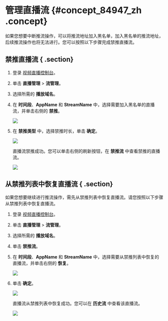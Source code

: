 # 管理直播流 {#concept_84947_zh .concept}

如果您想要中断推流操作，可以将推流地址加入黑名单，加入黑名单的推流地址，后续推流操作也将无法进行。您可以按照以下步骤完成禁推直播流。

## 禁推直播流 { .section}

1.  登录 [视频直播控制台](https://live.console.aliyun.com/#/live/domains)。

2.  单击 **直播管理** \> **流管理**。

3.  选择所需的 **播放域名**。

4.  在 **时间段**、**AppName** 和 **StreamName** 中，选择需要加入黑名单的直播流，并单击右侧的 **禁推**。

    ![](http://docs-aliyun.cn-hangzhou.oss.aliyun-inc.com/assets/pic/84947/cn_zh/1531725473726/%E8%BF%9B%E9%80%80%E7%9B%B4%E6%92%AD%E6%B5%81.png)

5.  在 **禁推类型** 中，选择禁推时长，单击 **确定**。

    ![](http://docs-aliyun.cn-hangzhou.oss.aliyun-inc.com/assets/pic/84947/cn_zh/1531725621472/%E8%AE%BE%E7%BD%AE%E7%A6%81%E6%8E%A8%E6%97%B6%E9%97%B4.png)

    直播流禁推成功。您可以单击右侧的刷新按钮，在 **禁推流** 中查看禁推的直播流。

    ![](http://docs-aliyun.cn-hangzhou.oss.aliyun-inc.com/assets/pic/84947/cn_zh/1531725847149/%E7%A6%81%E6%8E%A8%E6%B5%81%E6%88%90%E5%8A%9F.png)


## 从禁推列表中恢复直播流 { .section}

如果您想要继续进行推流操作，需先从禁推列表中恢复直播流。请您按照以下步骤从禁推列表中恢复直播流。

1.  登录 [视频直播控制台](https://live.console.aliyun.com/#/live/domains)。

2.  单击 **直播管理** \> **流管理**。

3.  选择所需的 **播放域名**。

4.  单击 **禁推流**。

5.  在 **时间段**、**AppName** 和 **StreamName** 中，选择需要从禁推列表中恢复的直播流，并单击右侧的 **恢复**。

    ![](http://docs-aliyun.cn-hangzhou.oss.aliyun-inc.com/assets/pic/84947/cn_zh/1531726116635/%E4%BB%8E%E7%A6%81%E6%8E%A8%E6%B5%81%E4%B8%AD%E6%81%A2%E5%A4%8D.png)

6.  单击 **确定**。

    ![](http://docs-aliyun.cn-hangzhou.oss.aliyun-inc.com/assets/pic/84947/cn_zh/1531726176675/%E5%8D%95%E5%87%BB%E7%A1%AE%E5%AE%9A%20%E6%81%A2%E5%A4%8D%E7%9B%B4%E6%92%AD%E6%B5%81.png)

    直播流从禁推列表中恢复成功。您可以在 **历史流** 中查看该直播流。

    ![](http://docs-aliyun.cn-hangzhou.oss.aliyun-inc.com/assets/pic/84947/cn_zh/1533613070239/%E5%9C%A8%E5%8E%86%E5%8F%B2%E5%88%98%E4%B8%AD%E6%9F%A5%E7%9C%8B%E6%81%A2%E5%A4%8D%E7%9A%84%E7%9B%B4%E6%92%AD%E6%B5%81.png)


